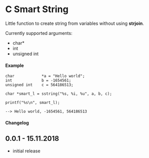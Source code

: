 # C Smart String 



Little function to create string from variables without using **strjoin**.

Currently supported arguments:
* char*
* int
* unsigned int

#### Example
```$xslt
char            *a = "Hello world";
int             b = -1654561;
unsigned int    c = 564186513;

char *smart_l = sstring("%s, %i, %u", a, b, c);

printf("%s\n", smart_l);

--> Hello world, -1654561, 564186513
```

#### Changelog

## 0.0.1 - 15.11.2018
* initial release

